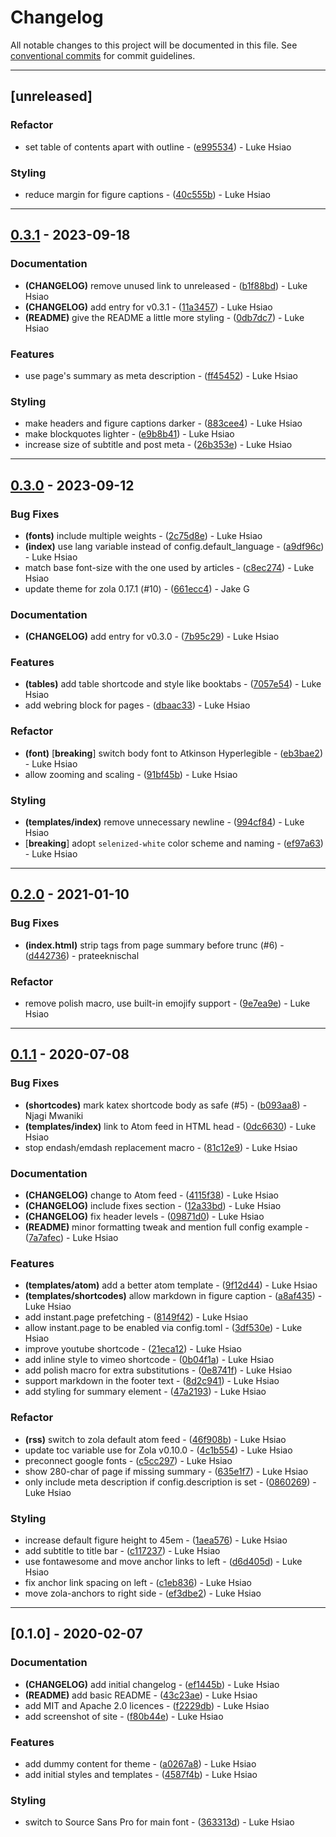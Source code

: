 # Changelog

All notable changes to this project will be documented in this file. See [conventional commits](https://www.conventionalcommits.org/) for commit guidelines.

---
## [unreleased]

### Refactor

-  set table of contents apart with outline - ([e995534](https://github.com/lukehsiao/zola-pickles/commit/e995534b0c8ef526a0aa01f86ef6b40984d3b1a1)) - Luke Hsiao

### Styling

-  reduce margin for figure captions - ([40c555b](https://github.com/lukehsiao/zola-pickles/commit/40c555b2dbefcd09e933f05068f81c4c80bdea56)) - Luke Hsiao

---
## [0.3.1](https://github.com/lukehsiao/zola-pickles/compare/v0.3.0..vv0.3.1) - 2023-09-18

### Documentation

- **(CHANGELOG)** remove unused link to unreleased - ([b1f88bd](https://github.com/lukehsiao/zola-pickles/commit/b1f88bd29ded8a7229ad5f832f10ad79a1384386)) - Luke Hsiao
- **(CHANGELOG)** add entry for v0.3.1 - ([11a3457](https://github.com/lukehsiao/zola-pickles/commit/11a345739f3623674e2bcd0d76b8d56610d088c5)) - Luke Hsiao
- **(README)** give the README a little more styling - ([0db7dc7](https://github.com/lukehsiao/zola-pickles/commit/0db7dc76a02b682a0d90576386ccf1ef1563e0f6)) - Luke Hsiao

### Features

-  use page's summary as meta description - ([ff45452](https://github.com/lukehsiao/zola-pickles/commit/ff45452c9fe211964114977c44b03eb279d1de25)) - Luke Hsiao

### Styling

-  make headers and figure captions darker - ([883cee4](https://github.com/lukehsiao/zola-pickles/commit/883cee4fcb5034b773dac4f898f4a6a39b3253d9)) - Luke Hsiao
-  make blockquotes lighter - ([e9b8b41](https://github.com/lukehsiao/zola-pickles/commit/e9b8b41a44c695ceae180a85ea46dadf3866794c)) - Luke Hsiao
-  increase size of subtitle and post meta - ([26b353e](https://github.com/lukehsiao/zola-pickles/commit/26b353e6d64098503dcfa26fa9e266fd9131f499)) - Luke Hsiao

---
## [0.3.0](https://github.com/lukehsiao/zola-pickles/compare/v0.2.0..vv0.3.0) - 2023-09-12

### Bug Fixes

- **(fonts)** include multiple weights - ([2c75d8e](https://github.com/lukehsiao/zola-pickles/commit/2c75d8ee1ed7259749ffaed54f7754a6d2a732fd)) - Luke Hsiao
- **(index)** use lang variable instead of config.default_language - ([a9df96c](https://github.com/lukehsiao/zola-pickles/commit/a9df96c8a1a4f2302624b1f60601f2773c4d0066)) - Luke Hsiao
-  match base font-size with the one used by articles - ([c8ec274](https://github.com/lukehsiao/zola-pickles/commit/c8ec2745c955a733e00ed2b9692469d95f2e8d5b)) - Luke Hsiao
-  update theme for zola 0.17.1 (#10) - ([661ecc4](https://github.com/lukehsiao/zola-pickles/commit/661ecc434a9dccacaa40c6bd91d4aa09361b177e)) - Jake G

### Documentation

- **(CHANGELOG)** add entry for v0.3.0 - ([7b95c29](https://github.com/lukehsiao/zola-pickles/commit/7b95c297a23f146643c8da65cd144a106a4c8b95)) - Luke Hsiao

### Features

- **(tables)** add table shortcode and style like booktabs - ([7057e54](https://github.com/lukehsiao/zola-pickles/commit/7057e541d68d3d5c76e2e76c440d1e7a1b5c01d0)) - Luke Hsiao
-  add webring block for pages - ([dbaac33](https://github.com/lukehsiao/zola-pickles/commit/dbaac3387fc9d352faf802d83b864699cc7f773a)) - Luke Hsiao

### Refactor

- **(font)** [**breaking**] switch body font to Atkinson Hyperlegible - ([eb3bae2](https://github.com/lukehsiao/zola-pickles/commit/eb3bae2efa2ea9e71d6a6230f8a40fbb6f9931f1)) - Luke Hsiao
-  allow zooming and scaling - ([91bf45b](https://github.com/lukehsiao/zola-pickles/commit/91bf45b1303f34588d8716b40570c91f278e1243)) - Luke Hsiao

### Styling

- **(templates/index)** remove unnecessary newline - ([994cf84](https://github.com/lukehsiao/zola-pickles/commit/994cf84e5a05093abd894e7eaeaf5f02e3b3535c)) - Luke Hsiao
-  [**breaking**] adopt `selenized-white` color scheme and naming - ([ef97a63](https://github.com/lukehsiao/zola-pickles/commit/ef97a63a572947103ee674ac032c1795b5767573)) - Luke Hsiao

---
## [0.2.0](https://github.com/lukehsiao/zola-pickles/compare/v0.1.1..vv0.2.0) - 2021-01-10

### Bug Fixes

- **(index.html)** strip tags from page summary before trunc (#6) - ([d442736](https://github.com/lukehsiao/zola-pickles/commit/d4427362b658bd7b4c0cf984a882aad6f891cc79)) - prateeknischal

### Refactor

-  remove polish macro, use built-in emojify support - ([9e7ea9e](https://github.com/lukehsiao/zola-pickles/commit/9e7ea9e9a0e567c28e0fd81082ca81ca2cae24d7)) - Luke Hsiao

---
## [0.1.1](https://github.com/lukehsiao/zola-pickles/compare/v0.1.0..vv0.1.1) - 2020-07-08

### Bug Fixes

- **(shortcodes)** mark katex shortcode body as safe (#5) - ([b093aa8](https://github.com/lukehsiao/zola-pickles/commit/b093aa816e117cf2886d195239657ea89585445f)) - Njagi Mwaniki
- **(templates/index)** link to Atom feed in HTML head - ([0dc6630](https://github.com/lukehsiao/zola-pickles/commit/0dc6630724225d1e16b7ac7cd37f6e3a6c83202f)) - Luke Hsiao
-  stop endash/emdash replacement macro - ([81c12e9](https://github.com/lukehsiao/zola-pickles/commit/81c12e9583b1e80ec850c7bdc165cd371139216f)) - Luke Hsiao

### Documentation

- **(CHANGELOG)** change to Atom feed - ([4115f38](https://github.com/lukehsiao/zola-pickles/commit/4115f383217493c7226f3625fe738eb9ffec9e03)) - Luke Hsiao
- **(CHANGELOG)** include fixes section - ([12a33bd](https://github.com/lukehsiao/zola-pickles/commit/12a33bd3359e5a3ebb4d72abe30c3451bfc7ec81)) - Luke Hsiao
- **(CHANGELOG)** fix header levels - ([09871d0](https://github.com/lukehsiao/zola-pickles/commit/09871d07d6f4f90d8e47fb5f7b6da24a8d65d702)) - Luke Hsiao
- **(README)** minor formatting tweak and mention full config example - ([7a7afec](https://github.com/lukehsiao/zola-pickles/commit/7a7afecc47c2f88903880d7ed1fb024c537b4903)) - Luke Hsiao

### Features

- **(templates/atom)** add a better atom template - ([9f12d44](https://github.com/lukehsiao/zola-pickles/commit/9f12d44e09729a0b228f465115f1877c179c389e)) - Luke Hsiao
- **(templates/shortcodes)** allow markdown in figure caption - ([a8af435](https://github.com/lukehsiao/zola-pickles/commit/a8af4350f14c247228af982df7111b3625021f79)) - Luke Hsiao
-  add instant.page prefetching - ([8149f42](https://github.com/lukehsiao/zola-pickles/commit/8149f4238eb9f37b01666ea1d359ee1a0e87924e)) - Luke Hsiao
-  allow instant.page to be enabled via config.toml - ([3df530e](https://github.com/lukehsiao/zola-pickles/commit/3df530e1745f2ed9cf0c97f40ae362347230ce02)) - Luke Hsiao
-  improve youtube shortcode - ([21eca12](https://github.com/lukehsiao/zola-pickles/commit/21eca12b608522c6db75360b4bcd513186073a8d)) - Luke Hsiao
-  add inline style to vimeo shortcode - ([0b04f1a](https://github.com/lukehsiao/zola-pickles/commit/0b04f1a8a3b42f621d8a2d9da5f3f4469f54eac1)) - Luke Hsiao
-  add polish macro for extra substitutions - ([0e8741f](https://github.com/lukehsiao/zola-pickles/commit/0e8741ff8dd219656d7d9ca9809dcb30b0680e1d)) - Luke Hsiao
-  support markdown in the footer text - ([8d2c941](https://github.com/lukehsiao/zola-pickles/commit/8d2c94195a4783b6620d1566314c0893e78c7362)) - Luke Hsiao
-  add styling for summary element - ([47a2193](https://github.com/lukehsiao/zola-pickles/commit/47a219381b8752338908341b3bdae5d2399bee16)) - Luke Hsiao

### Refactor

- **(rss)** switch to zola default atom feed - ([46f908b](https://github.com/lukehsiao/zola-pickles/commit/46f908be09da0963ee865fce7f31dd675171f05d)) - Luke Hsiao
-  update toc variable use for Zola v0.10.0 - ([4c1b554](https://github.com/lukehsiao/zola-pickles/commit/4c1b5549adb40b58aeee1a68a397dbe3f65260a0)) - Luke Hsiao
-  preconnect google fonts - ([c5cc297](https://github.com/lukehsiao/zola-pickles/commit/c5cc297c0a66dad3d5241916fcf8c97927acb4fb)) - Luke Hsiao
-  show 280-char of page if missing summary - ([635e1f7](https://github.com/lukehsiao/zola-pickles/commit/635e1f788b5d91d66cb17f549e518daaf15ed4b1)) - Luke Hsiao
-  only include meta description if config.description is set - ([0860269](https://github.com/lukehsiao/zola-pickles/commit/0860269fd286f4201dca1516e884d57bb8b32a60)) - Luke Hsiao

### Styling

-  increase default figure height to 45em - ([1aea576](https://github.com/lukehsiao/zola-pickles/commit/1aea5763655c6c004bda08452650b42f4bca9ed4)) - Luke Hsiao
-  add subtitle to title bar - ([c117237](https://github.com/lukehsiao/zola-pickles/commit/c117237351e0d69fe3bbfb36f8c115426f27421d)) - Luke Hsiao
-  use fontawesome and move anchor links to left - ([d6d405d](https://github.com/lukehsiao/zola-pickles/commit/d6d405d1e0541ee7fd04a9b24004ec930a6d8946)) - Luke Hsiao
-  fix anchor link spacing on left - ([c1eb836](https://github.com/lukehsiao/zola-pickles/commit/c1eb836c1f1f0b66bd333c6808b6ea77238ab759)) - Luke Hsiao
-  move zola-anchors to right side - ([ef3dbe2](https://github.com/lukehsiao/zola-pickles/commit/ef3dbe267d6bfb0ae1dc1f67c6e5562929598195)) - Luke Hsiao

---
## [0.1.0] - 2020-02-07

### Documentation

- **(CHANGELOG)** add initial changelog - ([ef1445b](https://github.com/lukehsiao/zola-pickles/commit/ef1445b9f927299cea17b0e94e85d83221c24509)) - Luke Hsiao
- **(README)** add basic README - ([43c23ae](https://github.com/lukehsiao/zola-pickles/commit/43c23ae959e6685fd95cea4515b6d9a892700580)) - Luke Hsiao
-  add MIT and Apache 2.0 licences - ([f2229db](https://github.com/lukehsiao/zola-pickles/commit/f2229dbc87519ba82cef8a7018f2cd0f886f0a4e)) - Luke Hsiao
-  add screenshot of site - ([f80b44e](https://github.com/lukehsiao/zola-pickles/commit/f80b44ef696a91139e86c17981fb81554d4a1054)) - Luke Hsiao

### Features

-  add dummy content for theme - ([a0267a8](https://github.com/lukehsiao/zola-pickles/commit/a0267a8cf2d7adccfea0383c007da143f9c3a32a)) - Luke Hsiao
-  add initial styles and templates - ([4587f4b](https://github.com/lukehsiao/zola-pickles/commit/4587f4b56e95ce6c8303992663017f9382350026)) - Luke Hsiao

### Styling

-  switch to Source Sans Pro for main font - ([363313d](https://github.com/lukehsiao/zola-pickles/commit/363313d983fa4f00d550bf9339da9d8c12dde996)) - Luke Hsiao

